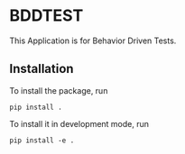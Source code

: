 # BDDTEST
This Application is for Behavior Driven Tests.

## Installation

To install the package, run

    pip install .

To install it in development mode, run

    pip install -e .


